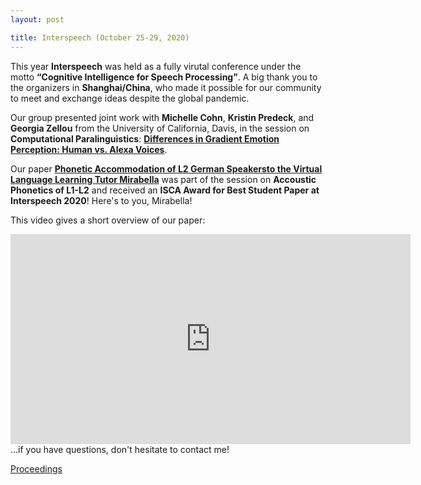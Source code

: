 ```yaml
---
layout: post

title: Interspeech (October 25-29, 2020)
---
```

This year <strong>Interspeech</strong> was held as a fully virutal conference under the motto <strong><q>Cognitive Intelligence for Speech Processing</q></strong>.
A big thank you to the organizers in <strong>Shanghai/China</strong>, who made it possible for our community to meet and exchange ideas despite the global pandemic.

Our group presented joint work with <strong>Michelle Cohn</strong>, <strong>Kristin Predeck</strong>, and <strong>Georgia Zellou</strong> 
from the University of California, Davis, in the session on <strong>Computational Paralinguistics</strong>:
<a href="https://www.isca-speech.org/archive/Interspeech_2020/pdfs/1938.pdf" target="_blank" rel="noopener"><strong>Differences in Gradient Emotion Perception: Human vs. Alexa Voices</strong></a>.

Our paper 
<a href="https://www.isca-speech.org/archive/Interspeech_2020/pdfs/2701.pdf" target="_blank" rel="noopener"><strong>Phonetic Accommodation of L2 German Speakersto the Virtual Language Learning Tutor Mirabella</strong></a> 
was part of the session on <strong>Accoustic Phonetics of L1-L2</strong> and received an <strong>ISCA Award for Best Student Paper at Interspeech 2020</strong>!
Here's to you, Mirabella!

This video gives a short overview of our paper: 
<iframe width="640" height="336" src="https://player.vimeo.com/video/474666595" frameborder="0" allow="autoplay; fullscreen" allowfullscreen></iframe>
...if you have questions, don't hesitate to contact me!

<a href="https://www.isca-speech.org/archive/Interspeech_2020/" target="_blank" rel="noopener">Proceedings</a>
